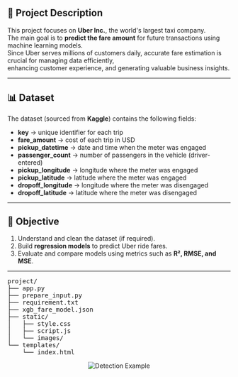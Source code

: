 ## 🚖 Project Description

This project focuses on **Uber Inc.**, the world's largest taxi company.  
The main goal is to **predict the fare amount** for future transactions using machine learning models.  
Since Uber serves millions of customers daily, accurate fare estimation is crucial for managing data efficiently,  
enhancing customer experience, and generating valuable business insights.

---

## 📊 Dataset

The dataset (sourced from **Kaggle**) contains the following fields:

- **key** → unique identifier for each trip  
- **fare_amount** → cost of each trip in USD  
- **pickup_datetime** → date and time when the meter was engaged  
- **passenger_count** → number of passengers in the vehicle (driver-entered)  
- **pickup_longitude** → longitude where the meter was engaged  
- **pickup_latitude** → latitude where the meter was engaged  
- **dropoff_longitude** → longitude where the meter was disengaged  
- **dropoff_latitude** → latitude where the meter was disengaged  

---

## 🎯 Objective

1. Understand and clean the dataset (if required).  
2. Build **regression models** to predict Uber ride fares.  
3. Evaluate and compare models using metrics such as **R², RMSE, and MSE**.  

---

<pre>
project/
├── app.py               
├── prepare_input.py     
├── requirement.txt
├── xgb_fare_model.json   
├── static/             
│   ├── style.css        
│   ├── script.js        
│   └── images/          
└── templates/           
    └── index.html   
</pre>
    
<p align="center">
  <img src="Content/demo-web.gif" alt="Detection Example"/>
</p>
